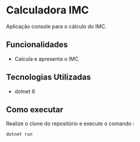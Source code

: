 # Calculadora IMC

Aplicação console para o cálculo do IMC.

## Funcionalidades

- Calcula e apresenta o IMC

## Tecnologias Utilizadas

- dotnet 6

## Como executar

Realize o clone do repositório e execute o comando :
```
dotnet run
```